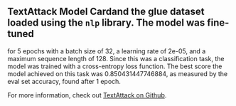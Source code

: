 ## TextAttack Model Cardand the glue dataset loaded using the `nlp` library. The model was fine-tuned 
for 5 epochs with a batch size of 32, a learning 
rate of 2e-05, and a maximum sequence length of 128. 
Since this was a classification task, the model was trained with a cross-entropy loss function. 
The best score the model achieved on this task was 0.850431447746884, as measured by the 
eval set accuracy, found after 1 epoch.

For more information, check out [TextAttack on Github](https://github.com/QData/TextAttack).
